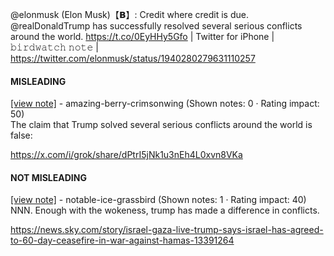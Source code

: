 @elonmusk (Elon Musk)【𝗕】: Credit where credit is due. @realDonaldTrump has successfully resolved several serious conflicts around the world. https://t.co/0EyHHy5Gfo | Twitter for iPhone | 𝚋𝚒𝚛𝚍𝚠𝚊𝚝𝚌𝚑 𝚗𝚘𝚝𝚎 | https://twitter.com/elonmusk/status/1940280279631110257

#### MISLEADING

[[view note]](https://x.com/i/birdwatch/n/1940362113270034455) - amazing-berry-crimsonwing (Shown notes: 0 · Rating impact: 50)\
The claim that Trump solved several serious conflicts around the world is false:

https://x.com/i/grok/share/dPtrI5jNk1u3nEh4L0xvn8VKa



#### NOT MISLEADING

[[view note]](https://x.com/i/birdwatch/n/1940371240167878868) - notable-ice-grassbird (Shown notes: 1 · Rating impact: 40)\
NNN. Enough with the wokeness, trump has made a difference in conflicts.

https://news.sky.com/story/israel-gaza-live-trump-says-israel-has-agreed-to-60-day-ceasefire-in-war-against-hamas-13391264
